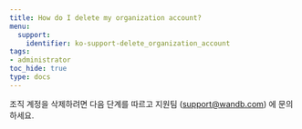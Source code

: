 ```yaml
---
title: How do I delete my organization account?
menu:
  support:
    identifier: ko-support-delete_organization_account
tags:
- administrator
toc_hide: true
type: docs
---
```


조직 계정을 삭제하려면 다음 단계를 따르고 지원팀 (support@wandb.com) 에 문의하세요.
